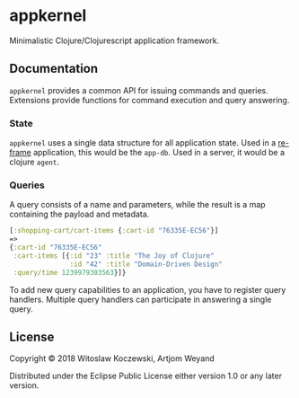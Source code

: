 # appkernel

Minimalistic Clojure/Clojurescript application framework.


## Documentation

`appkernel` provides a common API for issuing commands and queries. Extensions
provide functions for command execution and query answering.


### State

`appkernel` uses a single data structure for all application state.
Used in a [re-frame](https://github.com/Day8/re-frame) application, this would
be the `app-db`.
Used in a server, it would be a clojure `agent`.


### Queries

A query consists of a name and parameters, while the result is a map containing
the payload and metadata.

```clojure
[:shopping-cart/cart-items {:cart-id "76335E-EC56"}]
=>
{:cart-id "76335E-EC56"
 :cart-items [{:id "23" :title "The Joy of Clojure"
               :id "42" :title "Domain-Driven Design"
 :query/time 1239979303563}]}
```

To add new query capabilities to an application, you have to register query
handlers.
Multiple query handlers can participate in answering a single query.



## License

Copyright © 2018 Witoslaw Koczewski, Artjom Weyand

Distributed under the Eclipse Public License either version 1.0 or any later
version.
